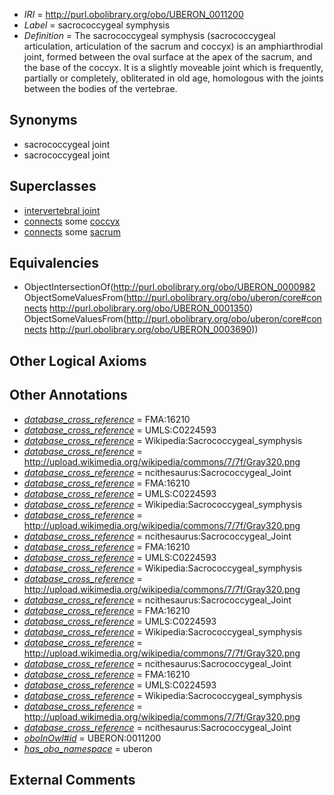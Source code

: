  * *IRI* = http://purl.obolibrary.org/obo/UBERON_0011200
 * *Label* = sacrococcygeal symphysis
 * *Definition* = The sacrococcygeal symphysis (sacrococcygeal articulation, articulation of the sacrum and coccyx) is an amphiarthrodial joint, formed between the oval surface at the apex of the sacrum, and the base of the coccyx. It is a slightly moveable joint which is frequently, partially or completely, obliterated in old age, homologous with the joints between the bodies of the vertebrae.

## Synonyms

 * sacrococcygeal joint
 * sacrococcygeal joint

## Superclasses

 * [intervertebral joint](../../UBERON/68/UBERON_0001468.md)
 * [connects](../../ts/core#connects.md) some [coccyx](../../UBERON/50/UBERON_0001350.md)
 * [connects](../../ts/core#connects.md) some [sacrum](../../UBERON/90/UBERON_0003690.md)

## Equivalencies

 * ObjectIntersectionOf(<http://purl.obolibrary.org/obo/UBERON_0000982> ObjectSomeValuesFrom(<http://purl.obolibrary.org/obo/uberon/core#connects> <http://purl.obolibrary.org/obo/UBERON_0001350>) ObjectSomeValuesFrom(<http://purl.obolibrary.org/obo/uberon/core#connects> <http://purl.obolibrary.org/obo/UBERON_0003690>))

## Other Logical Axioms


## Other Annotations

 * *[database_cross_reference](../../ef/oboInOwl#hasDbXref.md)* = FMA:16210
 * *[database_cross_reference](../../ef/oboInOwl#hasDbXref.md)* = UMLS:C0224593
 * *[database_cross_reference](../../ef/oboInOwl#hasDbXref.md)* = Wikipedia:Sacrococcygeal_symphysis
 * *[database_cross_reference](../../ef/oboInOwl#hasDbXref.md)* = http://upload.wikimedia.org/wikipedia/commons/7/7f/Gray320.png
 * *[database_cross_reference](../../ef/oboInOwl#hasDbXref.md)* = ncithesaurus:Sacrococcygeal_Joint
 * *[database_cross_reference](../../ef/oboInOwl#hasDbXref.md)* = FMA:16210
 * *[database_cross_reference](../../ef/oboInOwl#hasDbXref.md)* = UMLS:C0224593
 * *[database_cross_reference](../../ef/oboInOwl#hasDbXref.md)* = Wikipedia:Sacrococcygeal_symphysis
 * *[database_cross_reference](../../ef/oboInOwl#hasDbXref.md)* = http://upload.wikimedia.org/wikipedia/commons/7/7f/Gray320.png
 * *[database_cross_reference](../../ef/oboInOwl#hasDbXref.md)* = ncithesaurus:Sacrococcygeal_Joint
 * *[database_cross_reference](../../ef/oboInOwl#hasDbXref.md)* = FMA:16210
 * *[database_cross_reference](../../ef/oboInOwl#hasDbXref.md)* = UMLS:C0224593
 * *[database_cross_reference](../../ef/oboInOwl#hasDbXref.md)* = Wikipedia:Sacrococcygeal_symphysis
 * *[database_cross_reference](../../ef/oboInOwl#hasDbXref.md)* = http://upload.wikimedia.org/wikipedia/commons/7/7f/Gray320.png
 * *[database_cross_reference](../../ef/oboInOwl#hasDbXref.md)* = ncithesaurus:Sacrococcygeal_Joint
 * *[database_cross_reference](../../ef/oboInOwl#hasDbXref.md)* = FMA:16210
 * *[database_cross_reference](../../ef/oboInOwl#hasDbXref.md)* = UMLS:C0224593
 * *[database_cross_reference](../../ef/oboInOwl#hasDbXref.md)* = Wikipedia:Sacrococcygeal_symphysis
 * *[database_cross_reference](../../ef/oboInOwl#hasDbXref.md)* = http://upload.wikimedia.org/wikipedia/commons/7/7f/Gray320.png
 * *[database_cross_reference](../../ef/oboInOwl#hasDbXref.md)* = ncithesaurus:Sacrococcygeal_Joint
 * *[database_cross_reference](../../ef/oboInOwl#hasDbXref.md)* = FMA:16210
 * *[database_cross_reference](../../ef/oboInOwl#hasDbXref.md)* = UMLS:C0224593
 * *[database_cross_reference](../../ef/oboInOwl#hasDbXref.md)* = Wikipedia:Sacrococcygeal_symphysis
 * *[database_cross_reference](../../ef/oboInOwl#hasDbXref.md)* = http://upload.wikimedia.org/wikipedia/commons/7/7f/Gray320.png
 * *[database_cross_reference](../../ef/oboInOwl#hasDbXref.md)* = ncithesaurus:Sacrococcygeal_Joint
 * *[oboInOwl#id](../../id/oboInOwl#id.md)* = UBERON:0011200
 * *[has_obo_namespace](../../ce/oboInOwl#hasOBONamespace.md)* = uberon

## External Comments

